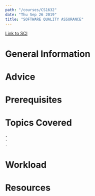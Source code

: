 ```yaml
---
path: "/courses/CS1632"
date: "Thu Sep 26 2019"
title: "SOFTWARE QUALITY ASSURANCE"
---
```

[Link to SCI]("http://courses.sci.pitt.edu/courses/courses/view/CS-1632")

# General Information

# Advice


# Prerequisites
<!-- PREREQ_REPLACEMENT (Do not remove) -->

<!-- END PREREQ_REPLACEMENT (Do not remove) -->
# Topics Covered
	- 
	-
	-
# Workload

<!-- TESTIMONIALS
# Testimonials
This gets replaced with Gatsby, its
data comes from Google Sheets for easier
editing!
-->

# Resources
